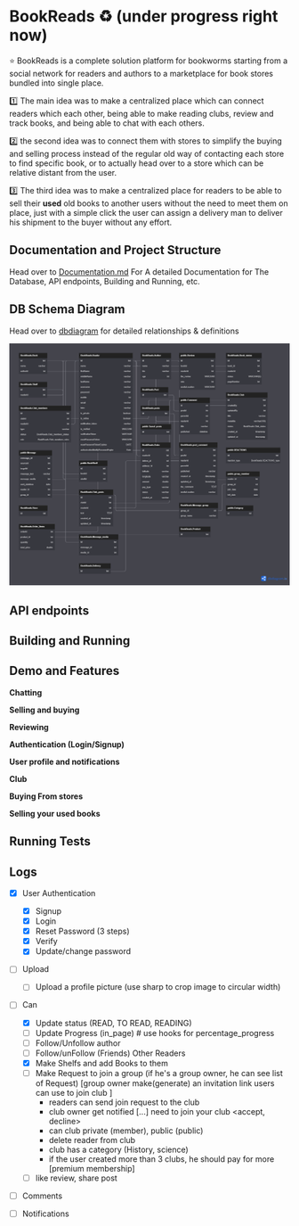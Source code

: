 # BookReads ♻️ (under progress right now)

:star: BookReads is a complete solution platform for bookworms starting from a social network for readers and authors to a marketplace for book stores bundled into single place.


:one: The main idea was to make a centralized place which can connect readers which each other, being able to make reading clubs, review and track books, and being able to chat with each others.

:two: the second idea was to connect them with stores to simplify the buying and selling process instead of the regular old way of contacting each store to find specific book, or to actually head over to a store which can be relative distant from the user.

:three: The third idea was to make a centralized place for readers to be able to sell their **used** old books to another users without the need to meet them on place, just with a simple click the user can assign a delivery man to deliver his shipment to the buyer without any effort.


## Documentation and Project Structure

Head over to [Documentation.md](./Doc/README.md) For A detailed Documentation for The Database, API endpoints, Building and Running, etc.

## DB Schema Diagram
Head over to <a href="https://dbdiagram.io/d/62e5c24bf31da965e848355e">dbdiagram</a> for detailed relationships & definitions <br>

![Schema Diagram](./Doc/schema.png)

## API endpoints

## Building and Running

## Demo and Features

**Chatting**

**Selling and buying**

**Reviewing**

**Authentication (Login/Signup)**

**User profile and notifications**

**Club**

**Buying From stores**

**Selling your used books**

## Running Tests

## Logs

- [x] User Authentication
  - [x] Signup
  - [x] Login
  - [x] Reset Password (3 steps)
  - [x] Verify
  - [x] Update/change password

- [ ] Upload
  - [ ] Upload a profile picture (use sharp to crop image to circular width)
- [ ] Can
  - [x] Update status (READ, TO READ, READING)
  - [ ] Update Progress (in_page) # use hooks for percentage_progress
  - [ ] Follow/Unfollow author
  - [ ] Follow/unFollow (Friends) Other Readers
  - [x] Make Shelfs and add Books to them
  - [ ] Make Request to join a group (if he's a group owner, he can see list of Request) [group owner make(generate) an invitation link users can use to join club ]
    - readers can send join request to the club
    - club owner get notified [...] need to join your club <accept, decline>
    - can club private (member), public (public)
    - delete reader from club
    - club has a category (History, science)
    - if the user created more than 3 clubs, he should pay for more [premium membership]
  - [ ] like review, share post

- [ ] Comments

- [ ] Notifications
